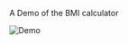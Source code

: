 A Demo of the BMI calculator

![Demo](https://user-images.githubusercontent.com/35806443/115290941-0e092980-a14c-11eb-88f9-2677bf174d8d.gif)